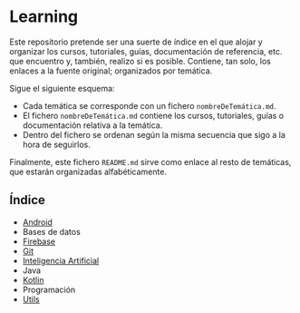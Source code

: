 # Learning
Este repositorio pretende ser una suerte de índice en el que alojar y organizar los cursos, tutoriales, guías, documentación de referencia, etc. que encuentro y, también, realizo si es posible. Contiene, tan solo, los enlaces a la fuente original; organizados por temática.

Sigue el siguiente esquema:
* Cada temática se corresponde con un fichero `nombreDeTemática.md`.
* El fichero `nombreDeTemática.md` contiene los cursos, tutoriales, guías o documentación relativa a la temática.
* Dentro del fichero se ordenan según la misma secuencia que sigo a la hora de seguirlos.

Finalmente, este fichero `README.md` sirve como enlace al resto de temáticas, que estarán organizadas alfabéticamente.

## Índice
* [Android](Android.md)
* Bases de datos
* [Firebase](Firebase.md)
* [Git](Git.md)
* [Inteligencia Artificial](InteligenciaArtificial.md)
* Java
* [Kotlin](Kotlin.md)
* Programación
* [Utils](Utils.md)
